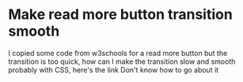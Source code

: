 
# Make read more button transition smooth

I copied some code from w3schools for a read more button but the transition is too quick, how can I make the transition slow and smooth probably with CSS, here's the link
Don't know how to go about it

        